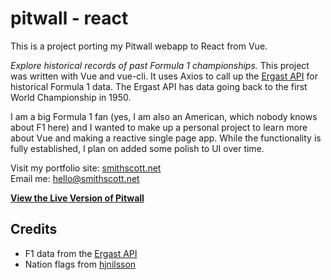 # pitwall - react

This is a project porting my Pitwall webapp to React from Vue.

*Explore historical records of past Formula 1 championships.* This project was written with Vue and vue-cli. It uses Axios to call up the [Ergast API](https://ergast.com/mrd/) for historical Formula 1 data. The Ergast API has data going back to the first World Championship in 1950.

I am a big Formula 1 fan (yes, I am also an American, which nobody knows about F1 here) and I wanted to make up a personal project to learn more about Vue and making a reactive single page app. While the functionality is fully established, I plan on added some polish to UI over time. 

Visit my portfolio site: [smithscott.net](https://www.smithscott.net)  
Email me: [hello@smithscott.net](mailto:hello@smithscott.net)

**[View the Live Version of Pitwall](https://pitwall.netlify.com/)**

## Credits
- F1 data from the [Ergast API](https://ergast.com/mrd/)
- Nation flags from [hjnilsson](https://github.com/hjnilsson/country-flags)
